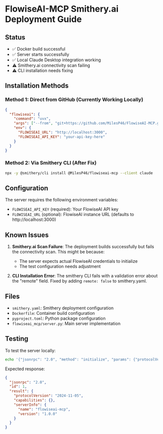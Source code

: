 # FlowiseAI-MCP Smithery.ai Deployment Guide

## Status
- ✅ Docker build successful
- ✅ Server starts successfully
- ✅ Local Claude Desktop integration working
- ⚠️ Smithery.ai connectivity scan failing
- ⚠️ CLI installation needs fixing

## Installation Methods

### Method 1: Direct from GitHub (Currently Working Locally)
```json
{
  "flowiseai": {
    "command": "uvx",
    "args": ["--from", "git+https://github.com/MilesP46/FlowiseAI-MCP.git", "flowiseai-mcp"],
    "env": {
      "FLOWISEAI_URL": "http://localhost:3000",
      "FLOWISEAI_API_KEY": "your-api-key-here"
    }
  }
}
```

### Method 2: Via Smithery CLI (After Fix)
```bash
npx -y @smithery/cli install @MilesP46/flowiseai-mcp --client claude
```

## Configuration

The server requires the following environment variables:
- `FLOWISEAI_API_KEY` (required): Your FlowiseAI API key
- `FLOWISEAI_URL` (optional): FlowiseAI instance URL (defaults to http://localhost:3000)

## Known Issues

1. **Smithery.ai Scan Failure**: The deployment builds successfully but fails the connectivity scan. This might be because:
   - The server expects actual FlowiseAI credentials to initialize
   - The test configuration needs adjustment

2. **CLI Installation Error**: The smithery CLI fails with a validation error about the "remote" field. Fixed by adding `remote: false` to smithery.yaml.

## Files

- `smithery.yaml`: Smithery deployment configuration
- `Dockerfile`: Container build configuration
- `pyproject.toml`: Python package configuration
- `flowiseai_mcp/server.py`: Main server implementation

## Testing

To test the server locally:
```bash
echo '{"jsonrpc": "2.0", "method": "initialize", "params": {"protocolVersion": "2024-11-05", "clientInfo": {"name": "test", "version": "1.0.0"}, "capabilities": {}}, "id": 1}' | python3 -m flowiseai_mcp
```

Expected response:
```json
{
  "jsonrpc": "2.0",
  "id": 1,
  "result": {
    "protocolVersion": "2024-11-05",
    "capabilities": {},
    "serverInfo": {
      "name": "flowiseai-mcp",
      "version": "1.0.0"
    }
  }
}
```